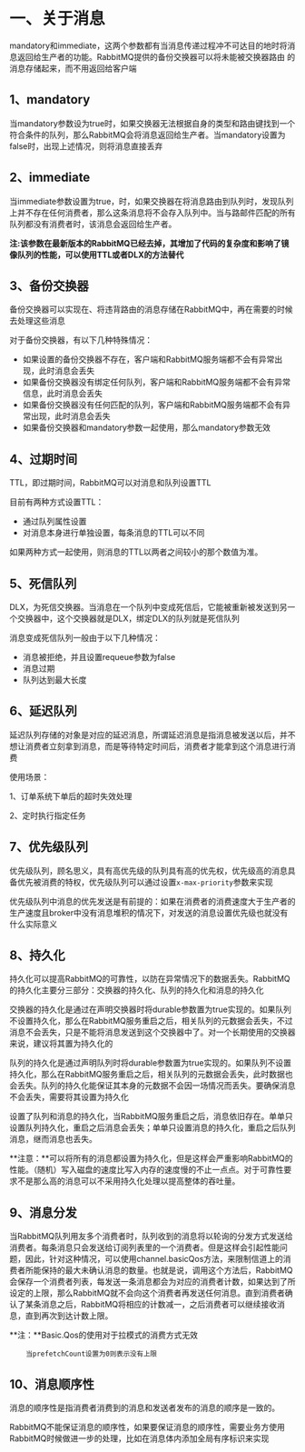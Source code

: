 # 一、关于消息

mandatory和immediate，这两个参数都有当消息传递过程冲不可达目的地时将消息返回给生产者的功能。RabbitMQ提供的备份交换器可以将未能被交换器路由 的消息存储起来，而不用返回给客户端

## 1、mandatory

当mandatory参数设为true时，如果交换器无法根据自身的类型和路由键找到一个符合条件的队列，那么RabbitMQ会将消息返回给生产者。当mandatory设置为false时，出现上述情况，则将消息直接丢弃

## 2、immediate

当immediate参数设置为true，时，如果交换器在将消息路由到队列时，发现队列上并不存在任何消费者，那么这条消息将不会存入队列中。当与路邮件匹配的所有队列都没有消费者时，该消息会返回给生产者。

**注:该参数在最新版本的RabbitMQ已经去掉，其增加了代码的复杂度和影响了镜像队列的性能，可以使用TTL或者DLX的方法替代**

## 3、备份交换器

备份交换器可以实现在、将违背路由的消息存储在RabbitMQ中，再在需要的时候去处理这些消息

对于备份交换器，有以下几种特殊情况：

- 如果设置的备份交换器不存在，客户端和RabbitMQ服务端都不会有异常出现，此时消息会丢失
- 如果备份交换器没有绑定任何队列，客户端和RabbitMQ服务端都不会有异常信息，此时消息会丢失
- 如果备份交换器没有任何匹配的队列，客户端和RabbitMQ服务端都不会有异常出现，此时消息会丢失
- 如果备份交换器和mandatory参数一起使用，那么mandatory参数无效

## 4、过期时间

TTL，即过期时间，RabbitMQ可以对消息和队列设置TTL

目前有两种方式设置TTL：

- 通过队列属性设置
- 对消息本身进行单独设置，每条消息的TTL可以不同

如果两种方式一起使用，则消息的TTL以两者之间较小的那个数值为准。

## 5、死信队列

DLX，为死信交换器。当消息在一个队列中变成死信后，它能被重新被发送到另一个交换器中，这个交换器就是DLX，绑定DLX的队列就是死信队列

消息变成死信队列一般由于以下几种情况：

- 消息被拒绝，并且设置requeue参数为false
- 消息过期
- 队列达到最大长度

## 6、延迟队列

延迟队列存储的对象是对应的延迟消息，所谓延迟消息是指消息被发送以后，并不想让消费者立刻拿到消息，而是等待特定时间后，消费者才能拿到这个消息进行消费

使用场景：

1、订单系统下单后的超时失效处理

2、定时执行指定任务

## 7、优先级队列

优先级队列，顾名思义，具有高优先级的队列具有高的优先权，优先级高的消息具备优先被消费的特权，优先级队列可以通过设置`x-max-priority`参数来实现

优先级队列中消息的优先发送是有前提的：如果在消费者的消费速度大于生产者的生产速度且broker中没有消息堆积的情况下，对发送的消息设置优先级也就没有什么实际意义

## 8、持久化

持久化可以提高RabbitMQ的可靠性，以防在异常情况下的数据丢失。RabbitMQ的持久化主要分三部分：交换器的持久化、队列的持久化和消息的持久化

交换器的持久化是通过在声明交换器时将durable参数置为true实现的。如果队列不设置持久化，那么在RabbitMQ服务重启之后，相关队列的元数据会丢失，不过消息不会丢失，只是不能将消息发送到这个交换器中了。对一个长期使用的交换器来说，建议将其置为持久化的

队列的持久化是通过声明队列时将durable参数置为true实现的。如果队列不设置持久化，那么在RabbitMQ服务重启之后，相关队列的元数据会丢失，此时数据也会丢失。队列的持久化能保证其本身的元数据不会因一场情况而丢失。要确保消息不会丢失，需要将其设置为持久化

设置了队列和消息的持久化，当RabbitMQ服务重启之后，消息依旧存在。单单只设置队列持久化，重启之后消息会丢失；单单只设置消息的持久化，重启之后队列消息，继而消息也丢失。

 **注意：**可以将所有的消息都设置为持久化，但是这样会严重影响RabbitMQ的性能。（随机）写入磁盘的速度比写入内存的速度慢的不止一点点。对于可靠性要求不是那么高的消息可以不采用持久化处理以提高整体的吞吐量。

## 9、消息分发

当RabbitMQ队列用友多个消费者时，队列收到的消息将以轮询的分发方式发送给消费者。每条消息只会发送给订阅列表里的一个消费者。但是这样会引起性能问题，因此，针对这种情况，可以使用channel.basicQos方法，来限制信道上的消费者所能保持的最大未确认消息的数量。也就是说，调用这个方法后，RabbitMQ会保存一个消费者列表，每发送一条消息都会为对应的消费者计数，如果达到了所设定的上限，那么RabbitMQ就不会向这个消费者再发送任何消息。直到消费者确认了某条消息之后，RabbitMQ将相应的计数减一，之后消费者可以继续接收消息，直到再次到达计数上限。

**注：**Basic.Qos的使用对于拉模式的消费方式无效

        当prefetchCount设置为0则表示没有上限

## 10、消息顺序性

消息的顺序性是指消费者消费到的消息和发送者发布的消息的顺序是一致的。

RabbitMQ不能保证消息的顺序性，如果要保证消息的顺序性，需要业务方使用RabbitMQ时候做进一步的处理，比如在消息体内添加全局有序标识来实现
